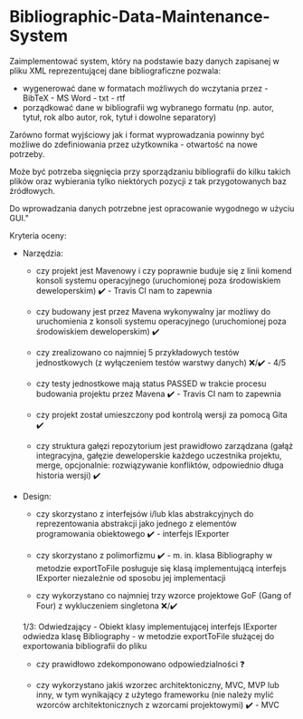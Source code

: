 # Bibliographic-Data-Maintenance-System

Zaimplementować system, który na podstawie bazy danych zapisanej w  pliku XML reprezentującej dane bibliograficzne pozwala:
- wygenerować dane w formatach możliwych do wczytania przez - BibTeX - MS Word - txt - rtf
- porządkować dane w bibliografii wg wybranego formatu (np. autor,  tytuł, rok albo autor, rok, tytuł i dowolne separatory) 

Zarówno format wyjściowy jak i format wyprowadzania powinny być możliwe do zdefiniowania przez użytkownika - otwartość na nowe potrzeby.

Może być potrzeba sięgnięcia przy sporządzaniu bibliografii do kilku takich plików oraz wybierania tylko niektórych pozycji z tak przygotowanych baz źródłowych. 

Do wprowadzania danych potrzebne jest opracowanie wygodnego w użyciu GUI."

Kryteria oceny:

- Narzędzia:

    - czy projekt jest Mavenowy i czy poprawnie buduje się z linii komend konsoli systemu operacyjnego (uruchomionej poza środowiskiem deweloperskim) 
    :heavy_check_mark: - Travis CI nam to zapewnia

    - czy budowany jest przez Mavena wykonywalny jar możliwy do uruchomienia z konsoli systemu operacyjnego (uruchomionej poza środowiskiem deweloperskim) 
    :heavy_check_mark:

    - czy zrealizowano co najmniej 5 przykładowych testów jednostkowych (z wyłączeniem testów warstwy danych) 
    :x:/:heavy_check_mark: - 4/5

    - czy testy jednostkowe mają status PASSED w trakcie procesu budowania projektu przez Mavena 
    :heavy_check_mark: - Travis CI nam to zapewnia

    - czy projekt został umieszczony pod kontrolą wersji za pomocą Gita 
    :heavy_check_mark:

    - czy struktura gałęzi repozytorium jest prawidłowo zarządzana (gałąż integracyjna, gałęzie deweloperskie każdego uczestnika projektu, merge, opcjonalnie: rozwiązywanie konfliktów, odpowiednio długa historia wersji) 
    :heavy_check_mark:

- Design:

    - czy skorzystano z interfejsów i/lub klas abstrakcyjnych do reprezentowania abstrakcji jako jednego z elementów programowania obiektowego
    :heavy_check_mark: - interfejs IExporter

    - czy skorzystano z polimorfizmu 
    :heavy_check_mark: - m. in. klasa Bibliography w metodzie exportToFile posługuje się klasą implementującą interfejs IExporter niezależnie od sposobu jej implementacji

    - czy wykorzystano co najmniej trzy wzorce projektowe GoF (Gang of Four) z wykluczeniem singletona 
    :x:/:heavy_check_mark: 
    
    1/3:  Odwiedzający - Obiekt klasy implementującej interfejs IExporter odwiedza klasę Bibliography - w metodzie exportToFile służącej do exportowania bibliografii do pliku

    - czy prawidłowo zdekomponowano odpowiedzialności 
    :question:

    - czy wykorzystano jakiś wzorzec architektoniczny, MVC, MVP lub inny, w tym wynikający z użytego frameworku (nie należy mylić wzorców architektonicznych z wzorcami projektowymi) 
    :heavy_check_mark: - MVC
